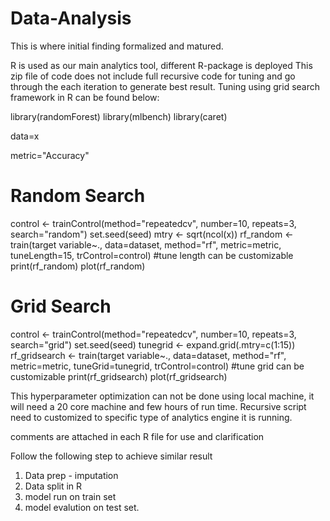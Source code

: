# Data-Analysis
This is where initial finding formalized and matured.

R is used as our main analytics tool, different R-package is deployed
This zip file of code does not include full recursive code for tuning and go through the each iteration to generate best result. 
Tuning using grid search framework in R can be found below:

library(randomForest)
library(mlbench)
library(caret)

data=x

metric="Accuracy"
# Random Search
control <- trainControl(method="repeatedcv", number=10, repeats=3, search="random")
set.seed(seed)
mtry <- sqrt(ncol(x))
rf_random <- train(target variable~., data=dataset, method="rf", metric=metric, tuneLength=15, trControl=control) #tune length can be customizable
print(rf_random)
plot(rf_random)

# Grid Search
control <- trainControl(method="repeatedcv", number=10, repeats=3, search="grid")
set.seed(seed)
tunegrid <- expand.grid(.mtry=c(1:15))
rf_gridsearch <- train(target variable~., data=dataset, method="rf", metric=metric, tuneGrid=tunegrid, trControl=control) #tune grid can be customizable
print(rf_gridsearch)
plot(rf_gridsearch)

This hyperparameter optimization can not be done using local machine, it will need a 20 core machine and few hours of run time. 
Recursive script need to customized to specific type of analytics engine it is running.

comments are attached in each R file for use and clarification

Follow the following step to achieve similar result
1. Data prep - imputation
2. Data split in R
3. model run on train set
4. model evalution on test set. 
